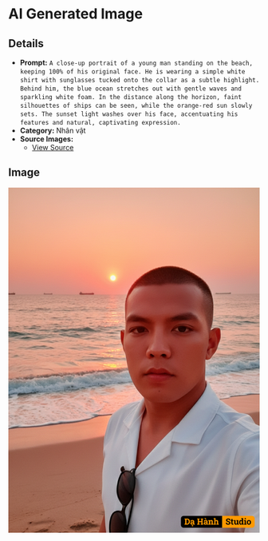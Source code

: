 # AI Generated Image

## Details
- **Prompt:** `A close-up portrait of a young man standing on the beach, keeping 100% of his original face. He is wearing a simple white shirt with sunglasses tucked onto the collar as a subtle highlight. Behind him, the blue ocean stretches out with gentle waves and sparkling white foam. In the distance along the horizon, faint silhouettes of ships can be seen, while the orange-red sun slowly sets. The sunset light washes over his face, accentuating his features and natural, captivating expression.`
- **Category:** Nhân vật
- **Source Images:**
  - [View Source](https://raw.githubusercontent.com/lenzcomvth/ImageLibrary/main/Male.png)

## Image
![AI Generated Image](./image-2025-10-06T20-53-24-979Z-6hunk.png)